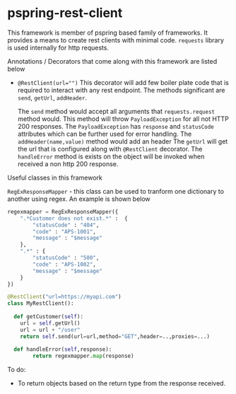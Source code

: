 # pspring-rest-client

This framework is member of pspring based family of frameworks. It provides a means to create rest clients with minimal code. `requests` library is used internally for http requests.

Annotations / Decorators that come along with this framework are listed below

* `@RestClient(url="")`
  This decorator will add few boiler plate code that is required to interact with any rest endpoint. The methods significant are `send`, `getUrl`, `addHeader`.
  
  The `send` method would accept all arguments that `requests.request` method would. This method will throw `PayloadException` for all not HTTP 200 responses. The `PayloadException` has `response` and `statusCode` attributes which can be further used for error handling.
  The `addHeader(name,value)` method would add an header
  The `getUrl` will get the url that is configured along with `@RestClient` decorator.
  The `handleError` method is exists on the object will be invoked when received a non http 200 response.
  
  
Useful classes in this framework

`RegExResponseMapper` - this class can be used to tranform one dictionary to another using regex. An example is shown below

```python
regexmapper = RegExResponseMapper({
    ".*Customer does not exist.*" :  {
        "statusCode" : "404",
        "code" : "APS-1001",
        "message" : "$message"
    },
    ".*" : {
        "statusCode" : "500",
        "code" : "APS-1002",
        "message" : "$message"
    }
})

@RestClient("url=https://myapi.com")
class MyRestClient():
  
  def getCustomer(self):
    url = self.getUrl()
    url = url + "/user"
    return self.send(url=url,method="GET",header=..,proxies=...)
    
  def handleError(self,response):
        return regexmapper.map(response)
```
  
 To do:
 
 * To return objects based on the return type from the response received.
